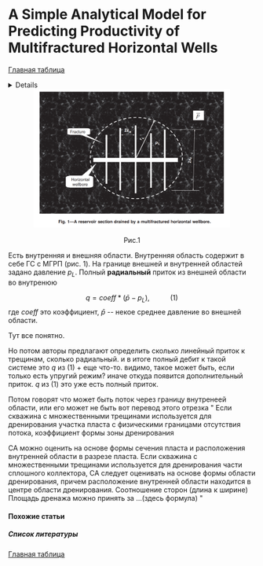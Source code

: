 # A Simple Analytical Model for Predicting Productivity of Multifractured Horizontal Wells

[Главная таблица](../../main.md)

<details>
<dl>
    <dt>авторы:</dt>    
    <dd>Guo, B., Yu, X., & Khoshgahdam, M.</dd>
    <dt>год:</dt>
    <dd>2009</dd>
    <dt>doi:</dt>
    <dd><a href ="https://doi.org/10.2118/114452-PA">Cсылка</a></dd>
    <dt>tags:</dt>
    <dd>your_KEYWORDS</dd>
    <dt>создано:</dt>
    <dd>29.01.2024</dd>
    <dt>обновлено:</dt>
    <dd>11.02.2024</dd>    
</dl>
</details>

<center>
<img src="image.png" alt="" width="400">

Рис.1 
</center>

Есть внутренняя и внешняя области.
Внутренняя область содержит в себе ГС с МГРП (рис. 1).
На границе внешней и внутренней областей задано давление $p_L$. 
Полный **радиальный** приток из внешней области во внутренюю

$$
q = coeff * \left(\bar{p} - p_L\right),  \;\;\;\;\;\;\;\;\;\;\;\; (1)
$$
где $coeff$ это коэффициент, $\bar{p}$ -- некое среднее давление во внешней области.

Тут все понятно. 

Но потом авторы предлагают определить сколько линейный приток к трещинам, сколько радиальный. 
и в итоге полный дебит к такой системе это $q$ из (1) + еще что-то. видимо, такое может быть, если только есть упругий режим? иначе откуда появится дополнительный приток. $q$ из (1) это уже есть полный приток.

Потом говорят что может быть поток через границу внутренеей области, или его может не быть
вот перевод этого отрезка
"
Если скважина с множественными трещинами используется для дренирования участка пласта с физическими границами отсутствия потока, коэффициент формы зоны дренирования

CA можно оценить на основе формы сечения пласта и расположения внутренней области в разрезе пласта. Если скважина с множественными трещинами используется для дренирования части сплошного коллектора, СА следует оценивать на основе формы области дренирования, причем расположение внутренней области находится в центре области дренирования. Соотношение сторон (длина к ширине)
Площадь дренажа можно принять за ...(здесь формула)
"

#### Похожие статьи

##### Список литературы

[Главная таблица](../../main.md)